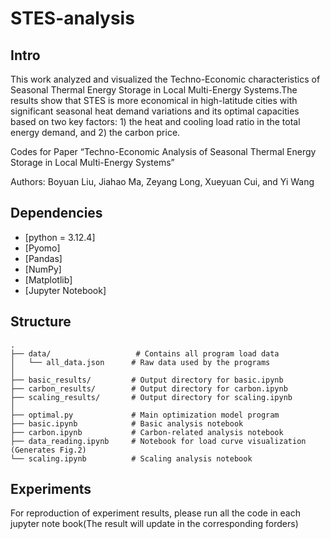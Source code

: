 # STES-analysis
## Intro
This work analyzed and visualized the Techno-Economic characteristics of Seasonal Thermal Energy Storage in Local Multi-Energy Systems.The results show that STES is more economical in high-latitude cities with significant seasonal heat demand variations and its optimal capacities based on two key factors: 1) the heat and cooling load ratio in the total energy demand, and 2) the carbon price.

Codes for Paper “Techno-Economic Analysis of Seasonal Thermal Energy Storage in Local Multi-Energy Systems”

Authors: Boyuan Liu, Jiahao Ma, Zeyang Long, Xueyuan Cui, and Yi Wang

## Dependencies
- [python = 3.12.4]
- [Pyomo]
- [Pandas]
- [NumPy]
- [Matplotlib]
- [Jupyter Notebook]
## Structure
```plaintext
.
├── data/                   # Contains all program load data
│   └── all_data.json      # Raw data used by the programs
│
├── basic_results/         # Output directory for basic.ipynb
├── carbon_results/        # Output directory for carbon.ipynb  
├── scaling_results/       # Output directory for scaling.ipynb
│
├── optimal.py             # Main optimization model program
├── basic.ipynb            # Basic analysis notebook
├── carbon.ipynb           # Carbon-related analysis notebook  
├── data_reading.ipynb     # Notebook for load curve visualization (Generates Fig.2)
└── scaling.ipynb          # Scaling analysis notebook
```
## Experiments
For reproduction of experiment results, please run all the code in each jupyter note book(The result will update in the corresponding forders)
